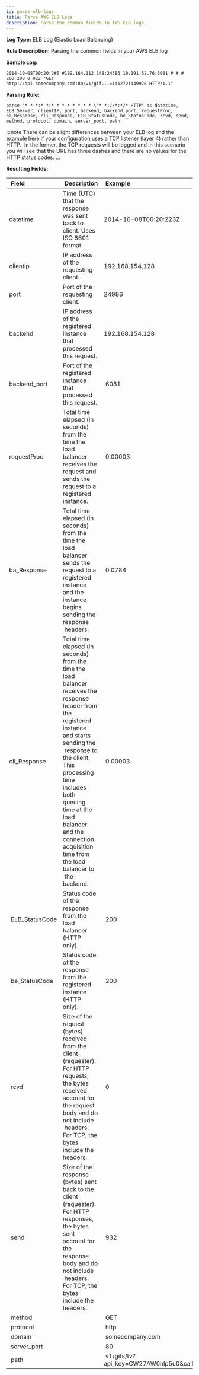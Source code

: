 ```yaml
---
id: parse-elb-logs
title: Parse AWS ELB Logs
description: Parse the common fields in AWS ELB logs.
---
```



**Log Type:** ELB Log (Elastic Load Balancing)  

**Rule Description:** Parsing the common fields in your AWS ELB log

**Sample Log:**

```
2014-10-08T00:20:2#Z #189.164.112.148:24586 10.191.52.76:6081 # # # 200 200 0 922 "GET http://api.somecompany.com:80/v1/gif...=1412721449926 HTTP/1.1"
```

**Parsing Rule:**

```
parse "* * *:* *:* * * * * * * * \"* *://*:*/* HTTP" as datetime, ELB_Server, clientIP, port, backend, backend_port, requestProc, ba_Response, cli_Response, ELB_StatusCode, be_StatusCode, rcvd, send, method, protocol, domain, server_port, path
```

:::note
There can be slight differences between your ELB log and the example here if your configuration uses a TCP listener (layer 4) rather than HTTP.  In the former, the TCP requests will be logged and in this scenario you will see that the URL has three dashes and there are no values for the HTTP status codes.
:::

**Resulting Fields:**

|  Field |  Description |  Example |
|:--|:--|:--|
| datetime | Time (UTC) that the response was sent back to client. Uses ISO 8601 format. | 2014-10-08T00:20:223Z |
| clientip | IP address of the requesting client. | 192.168.154.128 |
| port | Port of the requesting client. | 24986 |
| backend | IP address of the registered instance that processed this request. | 192.168.154.128 |
| backend_port | Port of the registered instance that processed this request. |  6081 |
| requestProc | Total time elapsed (in seconds) from the time the load balancer receives the request and sends the request to a registered instance. |  0.00003 |
| ba_Response | Total time elapsed (in seconds) from the time the load balancer sends the request to a registered instance and the instance begins sending the response  headers. |  0.0784 |
| cli_Response | Total time elapsed (in seconds) from the time the load balancer receives the response header from the registered instance and starts sending the  response to the client. This processing time includes both queuing time at the load balancer and the connection acquisition time from the load balancer to  the backend. |  0.00003 |
|  ELB_StatusCode | Status code of the response from the load balancer (HTTP only). |  200 |
|  be_StatusCode  | Status code of the response from the registered instance (HTTP only). |  200 |
|  rcvd | Size of the request (bytes) received from the client (requester). For HTTP requests, the bytes received account for the request body and do not include  headers. For TCP, the bytes include the headers. |  0 |
|  send | Size of the response (bytes) sent back to the client (requester). For HTTP responses, the bytes sent account for the response body and do not include  headers. For TCP, the bytes include the headers. |  932 |
|  method |   |  GET |
|  protocol       |   |  http |
|  domain         |   |  somecompany.com |
|  server_port    |   |  80 |
|  path           |   |  v1/gifs/tv? api_key=CW27AW0nlp5u0&callback=1412727595175 |
